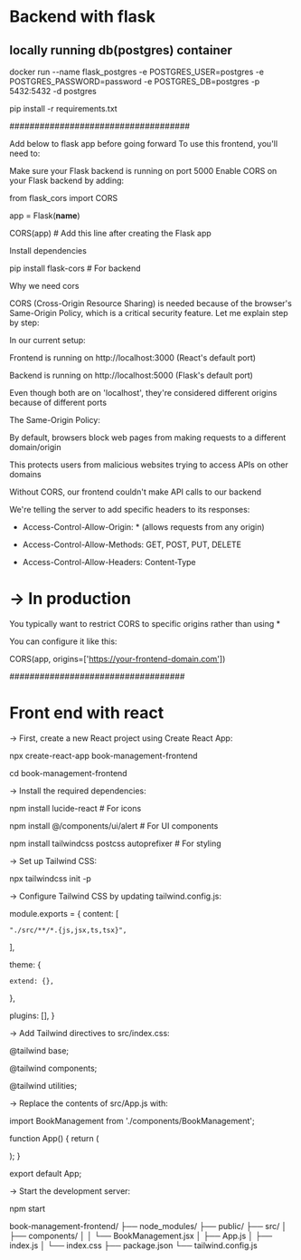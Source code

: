 # Backend with flask

## locally running db(postgres) container

docker run --name flask_postgres -e POSTGRES_USER=postgres -e POSTGRES_PASSWORD=password -e POSTGRES_DB=postgres -p 5432:5432 -d postgres

pip install -r requirements.txt

####################################

Add below to flask app before going forward
To use this frontend, you'll need to:

Make sure your Flask backend is running on port 5000
Enable CORS on your Flask backend by adding:


from flask_cors import CORS

app = Flask(__name__)

CORS(app)  # Add this line after creating the Flask app

Install dependencies

pip install flask-cors  # For backend

Why we need cors

CORS (Cross-Origin Resource Sharing) is needed because of the browser's Same-Origin Policy, which is a critical security feature. Let me explain step by step:

In our current setup:

Frontend is running on http://localhost:3000 (React's default port)

Backend is running on http://localhost:5000 (Flask's default port)

Even though both are on 'localhost', they're considered different origins because of different ports


The Same-Origin Policy:

By default, browsers block web pages from making requests to a different domain/origin

This protects users from malicious websites trying to access APIs on other domains

Without CORS, our frontend couldn't make API calls to our backend

We're telling the server to add specific headers to its responses:

- Access-Control-Allow-Origin: * (allows requests from any origin)

- Access-Control-Allow-Methods: GET, POST, PUT, DELETE

- Access-Control-Allow-Headers: Content-Type



# -> In production 

You typically want to restrict CORS to specific origins rather than using *

You can configure it like this:

CORS(app, origins=['https://your-frontend-domain.com'])



###################################

# Front end with react

-> First, create a new React project using Create React App:

npx create-react-app book-management-frontend

cd book-management-frontend

-> Install the required dependencies:

npm install lucide-react   # For icons

npm install @/components/ui/alert  # For UI components

npm install tailwindcss postcss autoprefixer  # For styling

-> Set up Tailwind CSS:

npx tailwindcss init -p

-> Configure Tailwind CSS by updating tailwind.config.js:

module.exports = {
  content: [

    "./src/**/*.{js,jsx,ts,tsx}",
  ],

  theme: {

    extend: {},

  },

  plugins: [],
}


-> Add Tailwind directives to src/index.css:

@tailwind base;

@tailwind components;

@tailwind utilities;

-> Replace the contents of src/App.js with:

import BookManagement from './components/BookManagement';

function App() {
  return (
    <div className="App">
      <BookManagement />
    </div>
  );
}

export default App;


-> Start the development server:

npm start

book-management-frontend/
├── node_modules/
├── public/
├── src/
│   ├── components/
│   │   └── BookManagement.jsx
│   ├── App.js
│   ├── index.js
│   └── index.css
├── package.json
└── tailwind.config.js